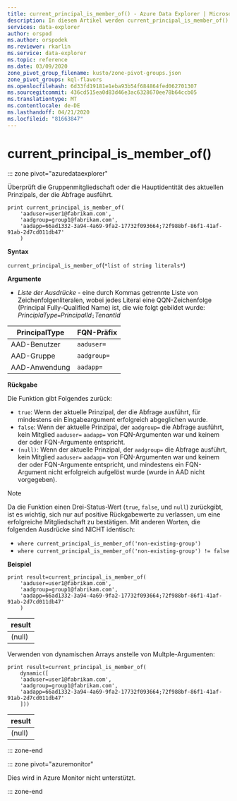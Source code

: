```yaml
---
title: current_principal_is_member_of() - Azure Data Explorer | Microsoft Docs
description: In diesem Artikel werden current_principal_is_member_of() in Azure Data Explorer beschrieben.
services: data-explorer
author: orspod
ms.author: orspodek
ms.reviewer: rkarlin
ms.service: data-explorer
ms.topic: reference
ms.date: 03/09/2020
zone_pivot_group_filename: kusto/zone-pivot-groups.json
zone_pivot_groups: kql-flavors
ms.openlocfilehash: 6d33fd19181e1eba93b54f684864fed062701307
ms.sourcegitcommit: 436cd515ea0d83d46e3ac6328670ee78b64ccb05
ms.translationtype: MT
ms.contentlocale: de-DE
ms.lasthandoff: 04/21/2020
ms.locfileid: "81663847"
---
```

# <a name="current_principal_is_member_of"></a>current_principal_is_member_of()

::: zone pivot="azuredataexplorer"

Überprüft die Gruppenmitgliedschaft oder die Hauptidentität des aktuellen Prinzipals, der die Abfrage ausführt.

```kusto
print current_principal_is_member_of(
    'aaduser=user1@fabrikam.com', 
    'aadgroup=group1@fabrikam.com',
    'aadapp=66ad1332-3a94-4a69-9fa2-17732f093664;72f988bf-86f1-41af-91ab-2d7cd011db47'
    )
```

**Syntax**

`current_principal_is_member_of`(`*list of string literals*`)

**Argumente**

* *Liste der Ausdrücke* - eine durch Kommas getrennte Liste von Zeichenfolgenliteralen, wobei jedes Literal eine QQN-Zeichenfolge (Principal Fully-Qualified Name) ist, die wie folgt gebildet wurde:  
*PrinciplaType*`=`*PrincipalId*`;`*TenantId*

| PrincipalType   | FQN-Präfix  |
|-----------------|-------------|
| AAD-Benutzer        | `aaduser=`  |
| AAD-Gruppe       | `aadgroup=` |
| AAD-Anwendung | `aadapp=`   |

**Rückgabe**

Die Funktion gibt Folgendes zurück:
* `true`: Wenn der aktuelle Prinzipal, der die Abfrage ausführt, für mindestens ein Eingabeargument erfolgreich abgeglichen wurde.
* `false`: Wenn der aktuelle Prinzipal, der `aadgroup=` die Abfrage ausführt, kein Mitglied `aaduser=` `aadapp=` von FQN-Argumenten war und keinem der oder FQN-Argumente entspricht.
* `(null)`: Wenn der aktuelle Prinzipal, der `aadgroup=` die Abfrage ausführt, kein Mitglied `aaduser=` `aadapp=` von FQN-Argumenten war und keinem der oder FQN-Argumente entspricht, und mindestens ein FQN-Argument nicht erfolgreich aufgelöst wurde (wurde in AAD nicht vorgegeben). 

> [!NOTE]
> Da die Funktion einen Drei-Status-Wert (`true`, `false`, und `null`) zurückgibt, ist es wichtig, sich nur auf positive Rückgabewerte zu verlassen, um eine erfolgreiche Mitgliedschaft zu bestätigen. Mit anderen Worten, die folgenden Ausdrücke sind NICHT identisch:
> 
> * `where current_principal_is_member_of('non-existing-group')`
> * `where current_principal_is_member_of('non-existing-group') != false` 


**Beispiel**

```kusto
print result=current_principal_is_member_of(
    'aaduser=user1@fabrikam.com', 
    'aadgroup=group1@fabrikam.com',
    'aadapp=66ad1332-3a94-4a69-9fa2-17732f093664;72f988bf-86f1-41af-91ab-2d7cd011db47'
    )
```

| result |
|--------|
| (null) |

Verwenden von dynamischen Arrays anstelle von Multple-Argumenten:

```kusto
print result=current_principal_is_member_of(
    dynamic([
    'aaduser=user1@fabrikam.com', 
    'aadgroup=group1@fabrikam.com',
    'aadapp=66ad1332-3a94-4a69-9fa2-17732f093664;72f988bf-86f1-41af-91ab-2d7cd011db47'
    ]))
```

| result |
|--------|
| (null) |

::: zone-end

::: zone pivot="azuremonitor"

Dies wird in Azure Monitor nicht unterstützt.

::: zone-end